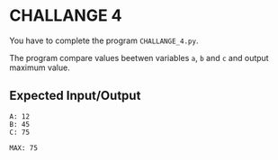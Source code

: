 # CHALLANGE 4

You have to complete the program `CHALLANGE_4.py`.

The program compare values beetwen variables `a`, `b` and `c` and output maximum value.

## Expected Input/Output

```
A: 12
B: 45
C: 75

MAX: 75
```